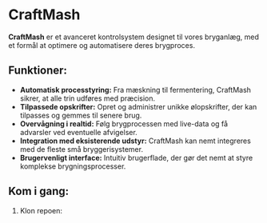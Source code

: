 # CraftMash
**CraftMash** er et avanceret kontrolsystem designet til vores bryganlæg, med et formål at optimere og automatisere deres brygproces. 

## Funktioner:
- **Automatisk processtyring:** Fra mæskning til fermentering, CraftMash sikrer, at alle trin udføres med præcision.
- **Tilpassede opskrifter:** Opret og administrer unikke ølopskrifter, der kan tilpasses og gemmes til senere brug.
- **Overvågning i realtid:** Følg brygprocessen med live-data og få advarsler ved eventuelle afvigelser.
- **Integration med eksisterende udstyr:** CraftMash kan nemt integreres med de fleste små bryggerisystemer.
- **Brugervenligt interface:** Intuitiv brugerflade, der gør det nemt at styre komplekse brygningsprocesser.

## Kom i gang:
1. Klon repoen:
